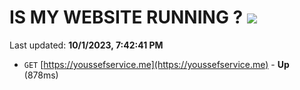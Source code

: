 # IS MY WEBSITE RUNNING ? [![](https://img.shields.io/static/v1?label=Sponsor&message=%E2%9D%A4&logo=GitHub&color=%23fe8e86)](https://github.com/sponsors/<username>)

Last updated: **10/1/2023, 7:42:41 PM**

- `GET` [https://youssefservice.me](https://youssefservice.me) - **Up** (878ms)
